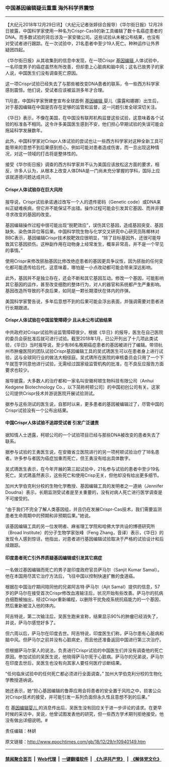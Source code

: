 ### 中国基因编辑疑云重重 海外科学界震惊
------------------------

<p>
 【大纪元2018年12月29日讯】（大纪元记者张婷综合报导）《华尔街日报》12月28日披露，中国科学家使用一种名为Crispr-Cas9的新工具编辑了数十名癌症患者的DNA。而多数试验的背后涉及一家安徽公司。这些试验从未被公布结果，也没有对受试者进行跟踪。在一次试验中，21名患者中至少19人死亡。种种运作让外界疑团四起。
</p>
<p>
 《华尔街日报》从其收集到的信息中发现，在一项Crispr
 <a href="http://www.epochtimes.com/gb/tag/%E5%9F%BA%E5%9B%A0%E7%BC%96%E8%BE%91.html">
  基因编辑
 </a>
 人体试验中，一名印度男子的癌症虽然有所改善，但却患上心脏病和脑中风；这名已故男子的家人说，中国医生们没有调查死亡原因。
</p>
<p>
 这一项Crispr试验已经失去了与那些被改变DNA患者的联系，令一些西方科学家感到震惊。他们说，受试者应该被监测多年才合理。
</p>
<p>
 11月底，中国科学家贺建奎宣布全球首例
 <a href="http://www.epochtimes.com/gb/tag/%E5%9F%BA%E5%9B%A0%E7%BC%96%E8%BE%91.html">
  基因编辑
 </a>
 婴儿（露露和娜娜）出生后，对于基因编辑在中国是否存在足够的监管和监督，这一问题引发全球深切关注。
</p>
<p>
 《华日》表示，不像在美国，在中国没有联邦机构监督这些试验，这意味着各个试验的标准各不相同。这令许多美国医生感到不安，他们担心早期试验的失误可能会拖延科学发展数年。
</p>
<p>
 此外，中国科学家对Crispr人体试验的尝试也让一些西方科学家对这种全新工具可能带来的意想不到后果感到担心，例如可能对患者造成伤害，而一旦出现这种情况，对这一领域的打击将是整体性的。
</p>
<p>
 接受《华尔街日报》调查的西方科学家并不认为美国应该放松这方面的要求，相反，许多人认为，从根本上改变人体DNA是一门尚未充分掌握的学科，国际上应该就道德问题达成共识。
</p>
<h4>
 Crispr人体试验存在巨大风险
</h4>
<p>
 报导说，Crispr试验承诺通过改写一个人的遗传密码（Genetic code）或DNA来纠正疑难疾病，但它并不能保证不出错。操作过程可能会引发其它基因、而并非要寻求改变的基因的改变。
</p>
<p>
 基因编辑操作过程中很可能出现“脱靶效应”，误伤其它基因，造成基因突变、基因缺失、染色体异位等后果。中国科学院生物与化学交叉研究中心研究员陈椰林对BBC表示，基因编辑Crispr技术脱靶效应很明显，“除了目标基因外，还很可能导致其它基因损伤。这种副作用在动物身上经常发生，概率非常高，并不是一个罕见的事情。”
</p>
<p>
 使用Crispr来修改胚胎基因比修改绝症患者的基因更具争议性，因为胚胎的任何变化都可能遗传给后代，这意味着，哪怕是一小点改动都可能会带来深远影响。
</p>
<p>
 此外，基因并不是独立存在，还会不断和其它基因互动。修改一个基因，可能影响其它基因的运作，甚至改变细胞的整体行为，对人的器官和系统都产生严重影响。基因改造所导致的不良后果，如同是一颗长期潜伏在体内的炸弹。
</p>
<p>
 美国科学家警告说，多年后意想不到的后果可能会浮出表面，并强调需要对患者进行长期跟进。
</p>
<h4>
 Crispr人体试验在中国监管障碍少 且从未公布试验结果
</h4>
<p>
 中共政府对Crispr试验所设监管障碍很少，根据《华日》的报导，医生在自己医院的委员会获批准后就可进行试验。截至2018年1月，已公开列出了十几项此类试验，《华日》当时报导说，至少有86名晚期癌症患者的基因被进行了编辑。带领杭州市肿瘤医院的团队试验Crispr基因编辑工具的吴式琇医生可以在患者身上进行试验，这与全球同行业的做法大相径庭。吴式琇所在医院的审核委员会只用了一个下午就签字同意他进行试验，无需经过国家级监管机构的批准，在不良反应报告方面要求也较少。
</p>
<p>
 报导披露，大多数人的治疗都和一家名叫安徽柯顿生物科技有限公司（Anhui Kedgene Biotechnology Co.，以下简称柯顿公司）的中国初创公司有关。这家公司提供Crispr技术并游说医院开展试验测试。
</p>
<p>
 据参与这些测试的医生说，自那时以来，更多患者的基因被编辑过了，尽管中国的Crispr试验没有一个公布出结果。
</p>
<h4>
 中国Crispr人体试验不追踪受试者 引发广泛谴责
</h4>
<p>
 据知情人士透露，柯顿公司的一个试验项目已经与那些DNA被改变的患者失去了联系。
</p>
<p>
 据参与试验的王勇医生说，在安徽省立医院进行的另一项柯顿试验治疗了18名患者。许多参与者因为癌症加重而死亡，但王勇没有给出具体数字。
</p>
<p>
 吴式琇医生表示，在今年开展的第三起试验中，21名参与试验的患者中至少19名死亡。吴式琇虽然表示，这些死亡和使用Crisp无关，但他却没有给出更多细节。
</p>
<p>
 加州大学伯克利分校的生物化学教授、基因编辑工具的发明者之一道纳（Jennifer Doudna）表示，长期监测受试者是至关重要的，没有对病人死亡进行医学调查是不可接受的。
</p>
<p>
 “由于我们不完全了解人类基因组，并且仍在发展Crispr-Cas技术，我们需要监测患者生命周期中的预期和非预期后果。”她说。
</p>
<p>
 该基因编辑工具的另一位发明者、麻省理工学院和哈佛大学共设的博德研究所（Broad Institute）的分子生物学家张峰（Feng Zhang，音译）表示，《华日》的发现令人感到惊讶。他指出，对患者进行基因编辑试验取决于严格的试验设计和后续跟踪。
</p>
<h4>
 印度患者死亡引外界质疑基因编辑或引发其它病症
</h4>
<p>
 一名做过基因编辑而死亡的男子是印度政府官员萨马尔（Sanjit Kumar Samal）。他在本国用尽其它治疗方法后，飞往中国以控制快速扩散的食道癌。
</p>
<p>
 根据在中国治疗期间陪同他的兄弟阿吉特·萨马尔（Ajit Samal）提供的信息，57岁的萨马尔在接受首次Crispr修改血液输注后，状况开始有些改善。萨马尔的抗病白细胞被抽出，经过Crispr重新编程，以删除干扰免疫系统抗癌能力的一个基因，然后重新被注入他的体内。
</p>
<p>
 阿吉特说，第二次输注后，吴医生跑来宣称，结果显示90%的肿瘤已经消失了，并说，萨马尔感觉好多了。
</p>
<p>
 但六周以后，萨马尔在印度去世。阿吉特说，印度医生们称，萨马尔患有心脏病和脑中风。但萨马尔之前并没有心脏病史，而且他还准备返回中国进行第三次治疗。
</p>
<p>
 但根据萨马尔家人的说法，负责进行Crispr试验的中国医生们并没有调查他的死亡原因。参加试验的吴医生说，他晓得萨马尔死于心脏病。萨马尔的兄弟说，萨马尔在印度去世后，吴医生也没有向其家人要任何医疗诊断结果。
</p>
<p>
 “任何临床试验中的任何死亡都必须进行全面调查。” 加州大学伯克利分校的生物化学教授道纳说。
</p>
<p>
 她还表示，她“担心基因编辑的鲁莽应用会将患者的安全置于风险之中，损害公众对Crispr技术的接受，并可能引发一系列负面但永久性且意想不到的后果。”
</p>
<p>
 在
 <a href="http://www.epochtimes.com/gb/tag/%E5%9F%BA%E5%9B%A0%E7%BC%96%E8%BE%91%E5%A9%B4%E5%84%BF.html">
  基因编辑婴儿
 </a>
 的消息传出后，吴医生没有回应关于进一步评论的请求。在更早时候的采访中，吴说，他曾试图发表他的研究，但一些西方学术期刊拒绝接受。他没有做出详细说明。#
</p>
<p>
 责任编辑：林妍
</p>

原文链接：http://www.epochtimes.com/gb/18/12/29/n10940149.htm


------------------------
#### [禁闻聚合首页](https://github.com/gfw-breaker/banned-news/blob/master/README.md) &nbsp;|&nbsp; [Web代理](https://github.com/gfw-breaker/open-proxy/blob/master/README.md) &nbsp;|&nbsp; [一键翻墙软件](https://github.com/gfw-breaker/nogfw/blob/master/README.md) &nbsp;|&nbsp; [《九评共产党》](https://github.com/gfw-breaker/9ping.md/blob/master/README.md#九评之一评共产党是什么) &nbsp;|&nbsp; [《解体党文化》](https://github.com/gfw-breaker/jtdwh.md/blob/master/README.md#绪论)